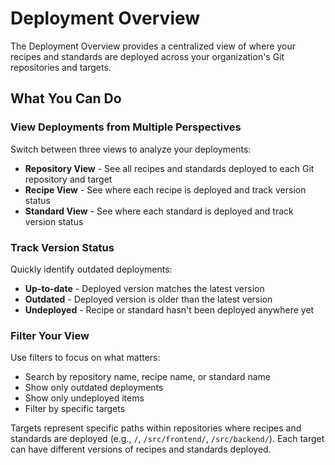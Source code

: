 # Deployment Overview

The Deployment Overview provides a centralized view of where your recipes and standards are deployed across your organization's Git repositories and targets.

## What You Can Do

### View Deployments from Multiple Perspectives

Switch between three views to analyze your deployments:

- **Repository View** - See all recipes and standards deployed to each Git repository and target
- **Recipe View** - See where each recipe is deployed and track version status
- **Standard View** - See where each standard is deployed and track version status

### Track Version Status

Quickly identify outdated deployments:

- **Up-to-date** - Deployed version matches the latest version
- **Outdated** - Deployed version is older than the latest version
- **Undeployed** - Recipe or standard hasn't been deployed anywhere yet

### Filter Your View

Use filters to focus on what matters:

- Search by repository name, recipe name, or standard name
- Show only outdated deployments
- Show only undeployed items
- Filter by specific targets

Targets represent specific paths within repositories where recipes and standards are deployed (e.g., `/`, `/src/frontend/`, `/src/backend/`). Each target can have different versions of recipes and standards deployed.
